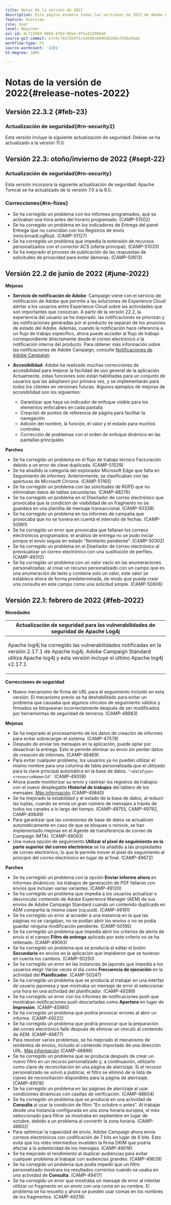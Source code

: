 ```yaml
---
title: Notas de la versión de 2022
description: Esta página enumera todas las versiones de 2022 de Adobe Campaign Standard.
feature: Overview
role: User
level: Beginner
exl-id: 8c722084-988d-47bd-98ad-9f5a422980a0
source-git-commit: e7c9c79a72b9f1ce36d0c60464b36be7d36a50a6
workflow-type: ht
source-wordcount: '1201'
ht-degree: 100%

---
```


# Notas de la versión de 2022{#release-notes-2022}

## Versión 22.3.2 {#feb-23}

### Actualización de seguridad{#rn-security2}

Esta versión incluye la siguiente actualización de seguridad: Debian se ha actualizado a la versión 11.0.

## Versión 22.3: otoño/invierno de 2022 {#sept-22}

### Actualización de seguridad{#rn-security}

Esta versión incorpora la siguiente actualización de seguridad: Apache Tomcat se ha actualizado de la versión 7.0 a la 8.0.

### Correcciones{#rn-fixes}

* Se ha corregido un problema con los informes programados, que se activaban una hora antes del horario programado. (CAMP-51502)
* Se ha corregido un problema en los indicadores de Entrega del panel Entrega que no coincidían con los Registros de envío (nms:broadLogRcp). (CAMP-51127)
* Se ha corregido un problema que impedía la extensión de recursos personalizados con el conector ACS (oferta principal). (CAMP-51033)
* Se ha mejorado el proceso de publicación de las respuestas de solicitudes de privacidad para evitar demoras. (CAMP-50613)

## Versión 22.2 de junio de 2022 {#june-2022}

**Mejoras**

* **Servicio de notificación de Adobe**: Campaign viene con el servicio de notificación de Adobe que permite a las soluciones de Experience Cloud alertar a los usuarios entre Experience Cloud sobre las actividades que son importantes que conozcan. A partir de la versión 22.2, la experiencia del usuario se ha mejorado: las notificaciones se priorizan y las notificaciones generadas por el producto se separan de los anuncios de estado del Adobe. Además, cuando la notificación hace referencia a un flujo de trabajo específico, ahora puede acceder al flujo de trabajo correspondiente directamente desde el correo electrónico o la notificación interna del producto.  Para obtener más información sobre las notificaciones de Adobe Campaign, consulte [Notificaciones de Adobe Campaign](../../administration/using/sending-internal-notifications.md).

<!--
* **Optimization in Workflow startup** - Adobe has added a new capability which can tune the number of workflows that start around the same time. This would help prevent CPU spikes that could have led to service interruptions or downtime. Adobe would enable it after 22.2 release. There is no further action item on customer regarding the same.
-->

* **Accesibilidad**: Adobe ha realizado muchas correcciones de accesibilidad para mejorar la facilidad de uso general de la aplicación. Actualmente, estas funciones solo están habilitadas para un conjunto de usuarios que las adoptaron por primera vez, y se implementarán para todos los clientes en versiones futuras. Algunos ejemplos de mejoras de accesibilidad son los siguientes:

   * Garantizar que haya un indicador de enfoque visible para los elementos enfocables en cada pantalla
   * Creación de puntos de referencia de página para facilitar la navegación
   * Adición del nombre, la función, el valor y el estado para muchos controles
   * Corrección de problemas con el orden de enfoque dinámico en las pantallas principales


**Parches**

* Se ha corregido un problema en el flujo de trabajo técnico Facturación debido a un error de clave duplicada. (CAMP-51029)
* Se ha añadido la categoría del explorador Microsoft Edge que falta en Seguimiento de informes. Anteriormente, se clasificaban con las aperturas de Microsoft Chrome. (CAMP-51165)
* Se ha corregido un problema con las solicitudes de RGPD que no eliminaban datos de tablas secundarias. (CAMP-48276)
* Se ha corregido un problema en el Diseñador de correo electrónico que provocaba que la condición de visibilidad de un fragmento no se guardara en una plantilla de mensaje transaccional. (CAMP-50338)
* Se ha corregido un problema en los informes de campaña que provocaba que no se tuviera en cuenta el intervalo de fechas. (CAMP-50991)
* Se ha corregido un error que provocaba que fallaran los correos electrónicos programados: el análisis de entrega no se pudo iniciar porque el envío seguía en estado &quot;Reintento pendiente&quot;. (CAMP-50302)
* Se ha corregido un problema en el Diseñador de correo electrónico al previsualizar un correo electrónico con una sustitución de perfiles. (CAMP-49312)
* Se ha corregido un problema con un valor vacío en las enumeraciones personalizadas: al crear un recurso personalizado con un campo que es una enumeración de texto y contiene solo un valor, este valor se establece ahora de forma predeterminada, de modo que puede crear una consulta en este campo como una solicitud simple. (CAMP-50606)


## Versión 22.1: febrero de 2022 {#feb-2022}

**Novedades**

<table> 
<thead> 
<tr> 
<th> <strong>Actualización de seguridad para las vulnerabilidades de seguridad de Apache Log4j</strong><br /> </th> 
</tr> 
</thead> 
<tbody> 
<tr> 
<td>
<p>Apache log4j ha corregido las vulnerabilidades notificadas en la versión 2.17.1 de Apache log4j. Adobe Campaign Standard utiliza Apache log4j y esta versión incluye el último Apache log4j v2.17.1 </p>
</td> 
</tr> 
</tbody> 
</table>

**Correcciones de seguridad**

* Nuevo mecanismo de firma de URL para el seguimiento incluido en esta versión. El mecanismo previo se ha deshabilitado para evitar un problema que causaba que algunos vínculos de seguimiento válidos y firmados se bloquearan incorrectamente después de ser modificados por herramientas de seguridad de terceros. (CAMP-48983)

**Mejoras**

* Se ha mejorado el procesamiento de los datos de creación de informes para evitar sobrecargar el sistema. (CAMP-47578)
* Después de enviar los mensajes en la aplicación, puede optar por desactivar la entrega. Esto le permite eliminar su envío sin perder datos de creación de informes. (CAMP-48469)
* Para evitar cualquier problema, los usuarios ya no pueden utilizar el mismo nombre para una columna de tabla personalizada que el utilizado para la clave principal automática en la base de datos. `"<dataType><resourceName>Id"`. (CAMP-49358)
* Ahora puede monitorizar su envío y rastrear los registros de trabajos con el nuevo desplegable **Historial de trabajos** del tablero de los mensajes. [Más información](../../sending/using/monitoring-a-delivery.md) (CAMP-49840)
* Se ha mejorado la estabilidad y el estado de la base de datos, al reducir las tuplas, cuando se envía un gran número de mensajes a través de todos los canales a lo largo del tiempo. (CAMP-49755, CAMP-49792, CAMP-49849)
* Para garantizar que las conexiones de base de datos se actualicen automáticamente en caso de que se bloquee o reinicie, se han implementado mejoras en el Agente de transferencia de correo de Campaign (MTA). (CAMP-48063)
* Una nueva opción de seguimiento **Utilizar el píxel de seguimiento en la parte superior del correo electrónico** se ha añadido a las propiedades de correo electrónico, lo que le permite mover el píxel de seguimiento al principio del correo electrónico en lugar de al final. (CAMP-49672)

**Parches**

* Se ha corregido un problema con la opción **Enviar informe ahora** en Informes dinámicos: los trabajos de generación de PDF fallaron con envíos que incluían varias variantes. (CAMP-49120)
* Se ha corregido un problema que impedía a los usuarios actualizar o desvincular contenido de Adobe Experience Manager (AEM) de sus envíos de Adobe Campaign Standard cuando un contenido duplicado en AEM compartía la misma clave (cq:uuid). (CAMP-49161)
* Se ha corregido un error al acceder a una instancia en la que las páginas no se cargaban, no se podían abrir los envíos o no se podía guardar ninguna modificación pendiente. (CAMP-50195)
* Se ha corregido un problema que impedía abrir los criterios de alerta de envío si el campo **Filtro de entrega** aplicado por este criterio no se ha rellenado. (CAMP-49093)
* Se ha corregido un problema que se producía al editar el botón **Secundario** en envíos en la aplicación que impidieron que se tuvieran en cuenta los cambios. (CAMP-50250)
* Se ha corregido un error en las instancias de japonés que impedía a los usuarios elegir Varias veces al día como **Frecuencia de ejecución** en la actividad del **Planificador**. (CAMP-50247)
* Se ha corregido un problema que se producía al trabajar en una interfaz de usuario japonesa y que mostraba un mensaje de error al seleccionar una hora en una actividad del planificador. (CAMP-49289)
* Se ha corregido un error con los informes de notificaciones push que mostraban notificaciones push descartadas como **Apertura** en lugar de **Impresión**. (CAMP-45980)
* Se ha corregido un problema que podría provocar errores al abrir un informe. (CAMP-49222)
* Se ha corregido un problema que podría provocar que la preparación del correo electrónico falle después de eliminar un vínculo al contenido de AEM. (CAMP-49877)
* Para resolver varios problemas, se ha mejorado el mecanismo de reintentos de envíos, incluido el contenido importado de una dirección URL. [Más información](../../designing/using/using-existing-content.md#retrieving-content-from-a-url-automatically-at-preparation-time) (CAMP-48888)
* Se ha corregido un problema que se producía después de crear un nuevo filtro en un recurso personalizado y, a continuación, utilizarlo como clave de reconciliación en una página de aterrizaje. Si el recurso personalizado se volvió a publicar, el filtro se eliminó de la lista de claves de reconciliación disponibles para la página de aterrizaje. (CAMP-49516)
* Se ha corregido un problema en las páginas de aterrizaje al usar condiciones dinámicas con casillas de verificación. (CAMP-48604)
* Se ha corregido un problema que se producía en una actividad de **Consulta** al usar la condición de filtro &quot;En octubre o antes&quot;. Al trabajar desde una instancia configurada en una zona horaria europea, el mes seleccionado para filtrar se mostraba en septiembre en lugar de octubre, debido a un problema al convertir la zona horaria. (CAMP-48602)
* Para optimizar la capacidad de envío, Adobe Campaign ahora envía correos electrónicos con codificación de 7 bits en lugar de 8 bits. Esto evita que los relés intermedios invaliden la firma DKIM que podría afectar a la autenticidad de los mensajes. (CAMP-49016)
* Se ha mejorado el rendimiento al duplicar audiencias para evitar cualquier problema al trabajar con audiencias grandes. (CAMP-49639)
* Se ha corregido un problema que podía impedir que un filtro personalizado mostrara los resultados correctos cuando se usaba en una actividad de **Consulta**. (CAMP-49417)
* Se ha corregido un error que mostraba un mensaje de error al intentar utilizar un fragmento en un envío con una coma en su nombre. El problema se ha resuelto y ahora se pueden usar comas en los nombres de los fragmentos. (CAMP-49216)
